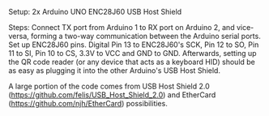 Setup:
  2x Arduino UNO
  ENC28J60
  USB Host Shield

Steps:
  Connect TX port from Arduino 1 to RX port on Arduino 2, and vice-versa, forming a two-way communication between the Arduino serial ports.
  Set up ENC28J60 pins. Digital Pin 13 to ENC28J60's SCK, Pin 12 to SO, Pin 11 to SI, Pin 10 to CS, 3.3V to VCC and GND to GND.
  Afterwards, setting up the QR code reader (or any device that acts as a keyboard HID) should be as easy as plugging it into the other Arduino's USB Host Shield.
  
  A large portion of the code comes from USB Host Shield 2.0 (https://github.com/felis/USB_Host_Shield_2.0) and EtherCard (https://github.com/njh/EtherCard) possibilities.
